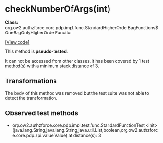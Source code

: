 # checkNumberOfArgs(int)

**Class:** org.ow2.authzforce.core.pdp.impl.func.StandardHigherOrderBagFunctions$OneBagOnlyHigherOrderFunction

[[View code]](https://github.com/authzforce/core/blob/83605491a8cd41e0420592a1313775576f3fa3a3/pdp-engine/src/main/java//org/ow2/authzforce/core/pdp/impl/func/StandardHigherOrderBagFunctions.java#L280)

This method is **pseudo-tested**.


It can not be accessed from other classes. 
It has been covered by 1 test method(s) with a minimum stack distance of 3.

## Transformations

The body of this method was removed but the test suite was not able to detect the transformation.



## Observed test methods

* org.ow2.authzforce.core.pdp.impl.test.func.StandardFunctionTest.&lt;init&gt;(java.lang.String,java.lang.String,java.util.List,boolean,org.ow2.authzforce.core.pdp.api.value.Value) at distance(s): 3

